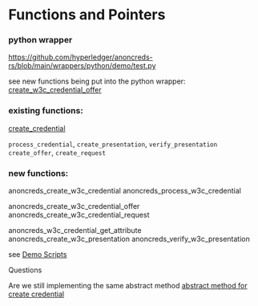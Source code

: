 # Functions and Pointers

### python wrapper 

https://github.com/hyperledger/anoncreds-rs/blob/main/wrappers/python/demo/test.py

see new functions being put into the python wrapper:
[create_w3c_credential_offer](https://github.com/hyperledger/anoncreds-rs/pull/273/files#diff-f700874ced6aa62466f7a24eb730cd568dcdfa6f6f98322ea1e802dbc8fe91a8R712)

### existing functions:

[create_credential](https://github.com/hyperledger/aries-cloudagent-python/blob/cd4f1dc8fddc1194e0abc00ef4fb3d671745ad51/aries_cloudagent/anoncreds/issuer.py#L546)

`process_credential`,
`create_presentation`,
`verify_presentation`
`create_offer`,
`create_request`

### new functions:

anoncreds_create_w3c_credential
anoncreds_process_w3c_credential

anoncreds_create_w3c_credential_offer
anoncreds_create_w3c_credential_request

anoncreds_w3c_credential_get_attribute
anoncreds_create_w3c_presentation
anoncreds_verify_w3c_presentation

see [Demo Scripts](https://github.com/hyperledger/anoncreds-rs/pull/266/files#diff-f0f0c92035decc44061ca415febaa763d3b4b86afc79572ba83f4d76d2a0f617R523)

Questions

Are we still implementing the same abstract method
[abstract method for create credential](https://github.com/hyperledger/aries-cloudagent-python/blob/cd4f1dc8fddc1194e0abc00ef4fb3d671745ad51/aries_cloudagent/indy/issuer.py#L113)

